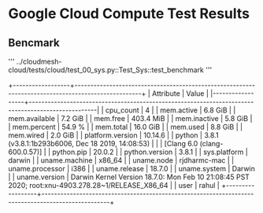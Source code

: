 # Google Cloud Compute Test Results

## Bencmark

'''
../cloudmesh-cloud/tests/cloud/test_00_sys.py::Test_Sys::test_benchmark
'''

+------------------+---------------------------------------------------------------------------------------------------+
| Attribute        | Value                                                                                             |
|------------------+---------------------------------------------------------------------------------------------------|
| cpu_count        | 4                                                                                                 |
| mem.active       | 6.8 GiB                                                                                           |
| mem.available    | 7.2 GiB                                                                                           |
| mem.free         | 403.4 MiB                                                                                         |
| mem.inactive     | 5.8 GiB                                                                                           |
| mem.percent      | 54.9 %                                                                                            |
| mem.total        | 16.0 GiB                                                                                          |
| mem.used         | 8.8 GiB                                                                                           |
| mem.wired        | 2.0 GiB                                                                                           |
| platform.version | 10.14.6                                                                                           |
| python           | 3.8.1 (v3.8.1:1b293b6006, Dec 18 2019, 14:08:53)                                                  |
|                  | [Clang 6.0 (clang-600.0.57)]                                                                      |
| python.pip       | 20.0.2                                                                                            |
| python.version   | 3.8.1                                                                                             |
| sys.platform     | darwin                                                                                            |
| uname.machine    | x86_64                                                                                            |
| uname.node       | rjdharmc-mac                                                                                      |
| uname.processor  | i386                                                                                              |
| uname.release    | 18.7.0                                                                                            |
| uname.system     | Darwin                                                                                            |
| uname.version    | Darwin Kernel Version 18.7.0: Mon Feb 10 21:08:45 PST 2020; root:xnu-4903.278.28~1/RELEASE_X86_64 |
| user             | rahul                                                                                             |
+------------------+---------------------------------------------------------------------------------------------------+
